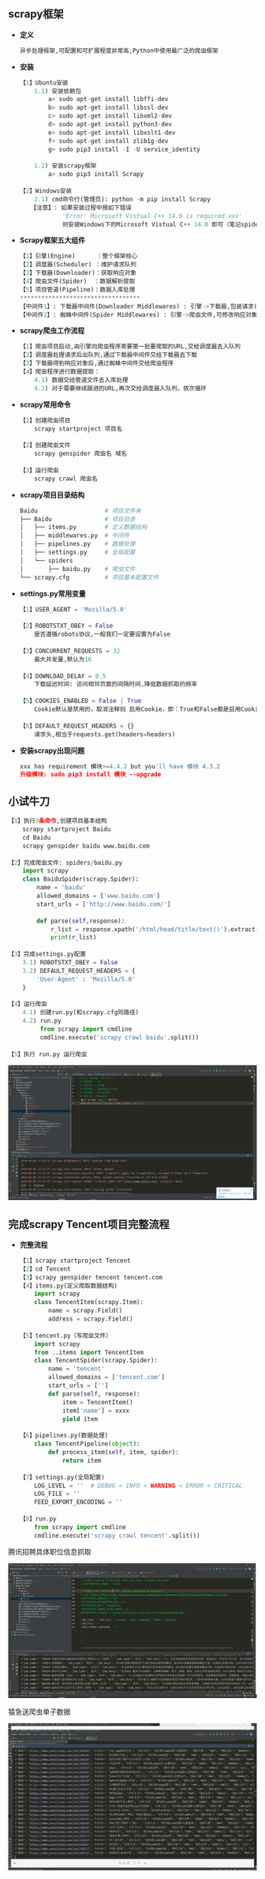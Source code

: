 ## **scrapy框架**

- **定义**

  ```python
  异步处理框架,可配置和可扩展程度非常高,Python中使用最广泛的爬虫框架
  ```

- **安装**

  ```python
  【1】Ubuntu安装
      1.1) 安装依赖包
          a> sudo apt-get install libffi-dev
          b> sudo apt-get install libssl-dev
          c> sudo apt-get install libxml2-dev
          d> sudo apt-get install python3-dev
          e> sudo apt-get install libxslt1-dev
          f> sudo apt-get install zlib1g-dev
          g> sudo pip3 install -I -U service_identity
          
      1.2) 安装scrapy框架
          a> sudo pip3 install Scrapy
          
  【2】Windows安装
      2.1) cmd命令行(管理员): python -m pip install Scrapy
     【注意】: 如果安装过程中报如下错误
              'Error: Microsoft Vistual C++ 14.0 is required xxx'
              则安装Windows下的Microsoft Vistual C++ 14.0 即可（笔记spiderfiles中有）
  ```

- **Scrapy框架五大组件**

  ```python
  【1】引擎(Engine)      ：整个框架核心
  【2】调度器(Scheduler) ：维护请求队列
  【3】下载器(Downloader)：获取响应对象
  【4】爬虫文件(Spider)  ：数据解析提取
  【5】项目管道(Pipeline)：数据入库处理
  **********************************
  【中间件1】: 下载器中间件(Downloader Middlewares) : 引擎->下载器,包装请求(随机代理等)
  【中间件2】: 蜘蛛中间件(Spider Middlewares) : 引擎->爬虫文件,可修改响应对象属性
  ```

- **scrapy爬虫工作流程**

  ```python
  【1】爬虫项目启动,由引擎向爬虫程序索要第一批要爬取的URL,交给调度器去入队列
  【2】调度器处理请求后出队列,通过下载器中间件交给下载器去下载
  【3】下载器得到响应对象后,通过蜘蛛中间件交给爬虫程序
  【4】爬虫程序进行数据提取：
      4.1) 数据交给管道文件去入库处理
      4.2) 对于需要继续跟进的URL,再次交给调度器入队列，依次循环
  ```

- **scrapy常用命令**

  ```python
  【1】创建爬虫项目
      scrapy startproject 项目名
      
  【2】创建爬虫文件
      scrapy genspider 爬虫名 域名
      
  【3】运行爬虫
      scrapy crawl 爬虫名
  ```

- **scrapy项目目录结构**

  ```python
  Baidu                   # 项目文件夹
  ├── Baidu               # 项目目录
  │   ├── items.py        # 定义数据结构
  │   ├── middlewares.py  # 中间件
  │   ├── pipelines.py    # 数据处理
  │   ├── settings.py     # 全局配置
  │   └── spiders
  │       ├── baidu.py    # 爬虫文件
  └── scrapy.cfg          # 项目基本配置文件
  ```

- **settings.py常用变量**

  ```python
  【1】USER_AGENT = 'Mozilla/5.0'
  
  【2】ROBOTSTXT_OBEY = False
      是否遵循robots协议,一般我们一定要设置为False
  
  【3】CONCURRENT_REQUESTS = 32
      最大并发量,默认为16
      
  【4】DOWNLOAD_DELAY = 0.5
      下载延迟时间: 访问相邻页面的间隔时间,降低数据抓取的频率
  
  【5】COOKIES_ENABLED = False | True
      Cookie默认是禁用的，取消注释则 启用Cookie，即：True和False都是启用Cookie
      
  【6】DEFAULT_REQUEST_HEADERS = {}
      请求头,相当于requests.get(headers=headers)
  ```

- **安装scrapy出现问题**

  ```python
  xxx has requirement 模块>=4.4.2 but you'll have 模块 4.3.2
  升级模块: sudo pip3 install 模块 --upgrade
  ```

## **小试牛刀**

```python
【1】执行3条命令,创建项目基本结构
    scrapy startproject Baidu
    cd Baidu
    scrapy genspider baidu www.baidu.com
    
【2】完成爬虫文件: spiders/baidu.py
    import scrapy
    class BaiduSpider(scrapy.Spider):
        name = 'baidu'
        allowed_domains = ['www.baidu.com']
        start_urls = ['http://www.baidu.com/']
        
        def parse(self,response):
            r_list = response.xpath('/html/head/title/text()').extract()[0]
            print(r_list)
  
【3】完成settings.py配置
    3.1) ROBOTSTXT_OBEY = False
    3.2) DEFAULT_REQUEST_HEADERS = {
        'User-Agent' : 'Mozilla/5.0'
    }
    
【4】运行爬虫
    4.1) 创建run.py(和scrapy.cfg同路径)
    4.2) run.py
         from scrapy import cmdline
         cmdline.execute('scrapy crawl baidu'.split())
            
【5】执行 run.py 运行爬虫
```

![Image text](https://raw.githubusercontent.com/weqq2019/Python_exercise/master/img/03-05-05x.png)



## **完成scrapy Tencent项目完整流程**

- **完整流程**

  ```python
  【1】scrapy startproject Tencent
  【2】cd Tencent
  【3】scrapy genspider tencent tencent.com
  【4】items.py(定义爬取数据结构)
      import scrapy
      class TencentItem(scrapy.Item):
          name = scrapy.Field()
          address = scrapy.Field()
      
  【5】tencent.py（写爬虫文件）
      import scrapy
      from ..items import TencentItem
      class TencentSpider(scrapy.Spider):
          name = 'tencent'
          allowed_domains = ['tencent.com']
          start_urls = ['']
          def parse(self, response):
              item = TencentItem()
              item['name'] = xxxx
              yield item
  
  【6】pipelines.py(数据处理)
      class TencentPipeline(object):
          def process_item(self, item, spider):
              return item
      
  【7】settings.py(全局配置)
      LOG_LEVEL = ''  # DEBUG < INFO < WARNING < ERROR < CRITICAL
      LOG_FILE = ''
      FEED_EXPORT_ENCODING = ''
      
  【8】run.py 
      from scrapy import cmdline
      cmdline.execute('scrapy crawl tencent'.split())
  ```



腾讯招聘具体职位信息抓取

![Image text](https://raw.githubusercontent.com/weqq2019/Python_exercise/master/img/03-05-06.png)



猿急送爬虫单子数据

![Image text](https://raw.githubusercontent.com/weqq2019/Python_exercise/master/img/03-05-07.png)
